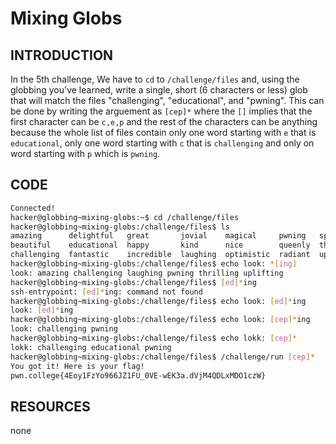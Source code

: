 # Mixing Globs 
## INTRODUCTION 
In the 5th challenge, We have to `cd` to `/challenge/files` and, using the globbing you've learned,
write a single, short (6 characters or less) glob that will match the files "challenging", "educational", and "pwning".
This can be done by writing the arguement as `[cep]*` where the `[]` implies that the first character can be `c,e,p` and the rest of the characters can be anything because the whole list of files 
contain only one word starting with `e` that is `educational`, only one word starting with `c` that is `challenging` and only on word starting with `p` which is `pwning`.
## CODE 
```BASH
Connected!
hacker@globbing~mixing-globs:~$ cd /challenge/files
hacker@globbing~mixing-globs:/challenge/files$ ls
amazing      delightful   great       jovial    magical     pwning   splendid   victorious  youthful
beautiful    educational  happy       kind      nice        queenly  thrilling  wonderful   zesty
challenging  fantastic    incredible  laughing  optimistic  radiant  uplifting  xenial
hacker@globbing~mixing-globs:/challenge/files$ echo look: *[ing]
look: amazing challenging laughing pwning thrilling uplifting
hacker@globbing~mixing-globs:/challenge/files$ [ed]*ing
ssh-entrypoint: [ed]*ing: command not found
hacker@globbing~mixing-globs:/challenge/files$ echo look: [ed]*ing
look: [ed]*ing
hacker@globbing~mixing-globs:/challenge/files$ echo look: [cep]*ing
look: challenging pwning
hacker@globbing~mixing-globs:/challenge/files$ echo lokk: [cep]*
lokk: challenging educational pwning
hacker@globbing~mixing-globs:/challenge/files$ /challenge/run [cep]*
You got it! Here is your flag!
pwn.college{4Eoy1FzYo966JZ1FU_0VE-wEK3a.dVjM4QDLxMDO1czW}
```
## RESOURCES 
none
